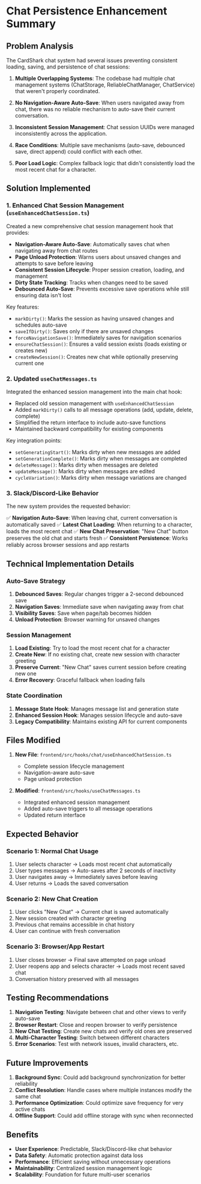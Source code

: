 # Chat Persistence Enhancement Summary

## Problem Analysis

The CardShark chat system had several issues preventing consistent loading, saving, and persistence of chat sessions:

1. **Multiple Overlapping Systems**: The codebase had multiple chat management systems (ChatStorage, ReliableChatManager, ChatService) that weren't properly coordinated.

2. **No Navigation-Aware Auto-Save**: When users navigated away from chat, there was no reliable mechanism to auto-save their current conversation.

3. **Inconsistent Session Management**: Chat session UUIDs were managed inconsistently across the application.

4. **Race Conditions**: Multiple save mechanisms (auto-save, debounced save, direct append) could conflict with each other.

5. **Poor Load Logic**: Complex fallback logic that didn't consistently load the most recent chat for a character.

## Solution Implemented

### 1. Enhanced Chat Session Management (`useEnhancedChatSession.ts`)

Created a new comprehensive chat session management hook that provides:

- **Navigation-Aware Auto-Save**: Automatically saves chat when navigating away from chat routes
- **Page Unload Protection**: Warns users about unsaved changes and attempts to save before leaving
- **Consistent Session Lifecycle**: Proper session creation, loading, and management
- **Dirty State Tracking**: Tracks when changes need to be saved
- **Debounced Auto-Save**: Prevents excessive save operations while still ensuring data isn't lost

Key features:
- `markDirty()`: Marks the session as having unsaved changes and schedules auto-save
- `saveIfDirty()`: Saves only if there are unsaved changes
- `forceNavigationSave()`: Immediately saves for navigation scenarios
- `ensureChatSession()`: Ensures a valid session exists (loads existing or creates new)
- `createNewSession()`: Creates new chat while optionally preserving current one

### 2. Updated `useChatMessages.ts`

Integrated the enhanced session management into the main chat hook:

- Replaced old session management with `useEnhancedChatSession`
- Added `markDirty()` calls to all message operations (add, update, delete, complete)
- Simplified the return interface to include auto-save functions
- Maintained backward compatibility for existing components

Key integration points:
- `setGeneratingStart()`: Marks dirty when new messages are added
- `setGenerationComplete()`: Marks dirty when messages are completed
- `deleteMessage()`: Marks dirty when messages are deleted
- `updateMessage()`: Marks dirty when messages are edited
- `cycleVariation()`: Marks dirty when message variations are changed

### 3. Slack/Discord-Like Behavior

The new system provides the requested behavior:

✅ **Navigation Auto-Save**: When leaving chat, current conversation is automatically saved
✅ **Latest Chat Loading**: When returning to a character, loads the most recent chat
✅ **New Chat Preservation**: "New Chat" button preserves the old chat and starts fresh
✅ **Consistent Persistence**: Works reliably across browser sessions and app restarts

## Technical Implementation Details

### Auto-Save Strategy
1. **Debounced Saves**: Regular changes trigger a 2-second debounced save
2. **Navigation Saves**: Immediate save when navigating away from chat
3. **Visibility Saves**: Save when page/tab becomes hidden
4. **Unload Protection**: Browser warning for unsaved changes

### Session Management
1. **Load Existing**: Try to load the most recent chat for a character
2. **Create New**: If no existing chat, create new session with character greeting
3. **Preserve Current**: "New Chat" saves current session before creating new one
4. **Error Recovery**: Graceful fallback when loading fails

### State Coordination
1. **Message State Hook**: Manages message list and generation state
2. **Enhanced Session Hook**: Manages session lifecycle and auto-save
3. **Legacy Compatibility**: Maintains existing API for current components

## Files Modified

1. **New File**: `frontend/src/hooks/chat/useEnhancedChatSession.ts`
   - Complete session lifecycle management
   - Navigation-aware auto-save
   - Page unload protection

2. **Modified**: `frontend/src/hooks/useChatMessages.ts`
   - Integrated enhanced session management
   - Added auto-save triggers to all message operations
   - Updated return interface

## Expected Behavior

### Scenario 1: Normal Chat Usage
1. User selects character → Loads most recent chat automatically
2. User types messages → Auto-saves after 2 seconds of inactivity
3. User navigates away → Immediately saves before leaving
4. User returns → Loads the saved conversation

### Scenario 2: New Chat Creation
1. User clicks "New Chat" → Current chat is saved automatically
2. New session created with character greeting
3. Previous chat remains accessible in chat history
4. User can continue with fresh conversation

### Scenario 3: Browser/App Restart
1. User closes browser → Final save attempted on page unload
2. User reopens app and selects character → Loads most recent saved chat
3. Conversation history preserved with all messages

## Testing Recommendations

1. **Navigation Testing**: Navigate between chat and other views to verify auto-save
2. **Browser Restart**: Close and reopen browser to verify persistence
3. **New Chat Testing**: Create new chats and verify old ones are preserved
4. **Multi-Character Testing**: Switch between different characters
5. **Error Scenarios**: Test with network issues, invalid characters, etc.

## Future Improvements

1. **Background Sync**: Could add background synchronization for better reliability
2. **Conflict Resolution**: Handle cases where multiple instances modify the same chat
3. **Performance Optimization**: Could optimize save frequency for very active chats
4. **Offline Support**: Could add offline storage with sync when reconnected

## Benefits

- **User Experience**: Predictable, Slack/Discord-like chat behavior
- **Data Safety**: Automatic protection against data loss
- **Performance**: Efficient saving without unnecessary operations
- **Maintainability**: Centralized session management logic
- **Scalability**: Foundation for future multi-user scenarios
